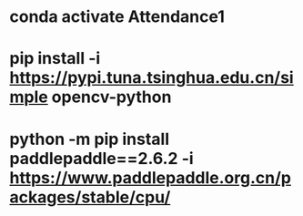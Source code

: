 
# conda activate Attendance1
# pip install -i https://pypi.tuna.tsinghua.edu.cn/simple opencv-python
# python -m pip install paddlepaddle==2.6.2 -i https://www.paddlepaddle.org.cn/packages/stable/cpu/
#